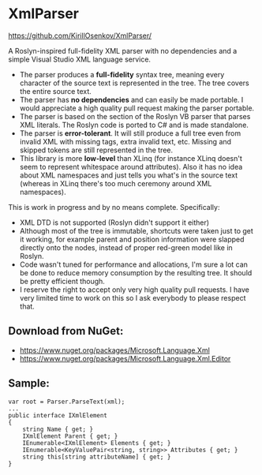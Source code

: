 # XmlParser
https://github.com/KirillOsenkov/XmlParser/

A Roslyn-inspired full-fidelity XML parser with no dependencies and a simple Visual Studio XML language service.

 * The parser produces a **full-fidelity** syntax tree, meaning every character of the source text is represented in the tree. The tree covers the entire source text.
 * The parser has **no dependencies** and can easily be made portable. I would appreciate a high quality pull request making the parser portable.
 * The parser is based on the section of the Roslyn VB parser that parses XML literals. The Roslyn code is ported to C# and is made standalone.
 * The parser is **error-tolerant**. It will still produce a full tree even from invalid XML with missing tags, extra invalid text, etc. Missing and skipped tokens are still represented in the tree.
 * This library is more **low-level** than XLinq (for instance XLinq doesn't seem to represent whitespace around attributes). Also it has no idea about XML namespaces and just tells you what's in the source text (whereas in XLinq there's too much ceremony around XML namespaces).

This is work in progress and by no means complete. Specifically:
 * XML DTD is not supported (Roslyn didn't support it either)
 * Although most of the tree is immutable, shortcuts were taken just to get it working, for example parent and position information were slapped directly onto the nodes, instead of proper red-green model like in Roslyn.
 * Code wasn't tuned for performance and allocations, I'm sure a lot can be done to reduce memory consumption by the resulting tree. It should be pretty efficient though.
 * I reserve the right to accept only very high quality pull requests. I have very limited time to work on this so I ask everybody to please respect that.

## Download from NuGet:
 * https://www.nuget.org/packages/Microsoft.Language.Xml
 * https://www.nuget.org/packages/Microsoft.Language.Xml.Editor

## Sample:

```
var root = Parser.ParseText(xml);
...
public interface IXmlElement
{
    string Name { get; }
    IXmlElement Parent { get; }
    IEnumerable<IXmlElement> Elements { get; }
    IEnumerable<KeyValuePair<string, string>> Attributes { get; }
    string this[string attributeName] { get; }
}
```
